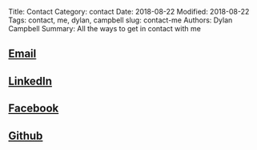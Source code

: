 Title: Contact
Category: contact
Date: 2018-08-22
Modified: 2018-08-22
Tags: contact, me, dylan, campbell
slug: contact-me
Authors: Dylan Campbell
Summary: All the ways to get in contact with me

## [Email](mailto:campbellogna@gmail.com)
## [LinkedIn](https://www.linkedin.com/in/dylancharlescampbell)
## [Facebook](https://www.facebook.com/campbelldylancharles)
## [Github](https://github.com/dcc023)